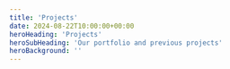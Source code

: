 ```yaml
---
title: 'Projects'
date: 2024-08-22T10:00:00+00:00
heroHeading: 'Projects'
heroSubHeading: 'Our portfolio and previous projects'
heroBackground: ''
---
```

